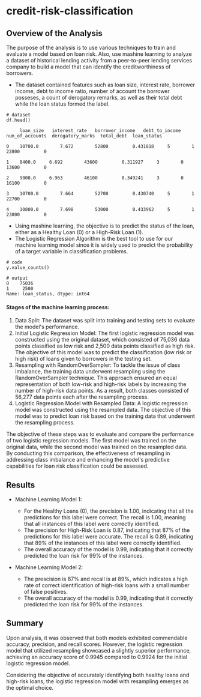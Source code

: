 # credit-risk-classification

<h2> Overview of the Analysis</h2>

The purpose of the analysis is to use various techniques to train and evaluate a model based on loan risk. Also, use mashine learning to analyze a dataset of historical lending activity from a peer-to-peer lending services company to build a model that can identify the creditworthiness of borrowers.

* The dataset contained features such as loan size, interest rate, borrower income, debt to income ratio, number of account the borrower posseses, a count of derogatory remarks, as well as their total debt while the loan status formed the label.



```
# dataset
df.head()

     loan_size   interest_rate   borrower_income   debt_to_income  num_of_accounts  derogatory_marks  total_debt  loan_status

0    10700.0	    7.672	     52800	       0.431818		5		 1		22800	      0

1    8400.0	    6.692	     43600	       0.311927		3		 0		13600	      0

2    9000.0	    6.963	     46100	       0.349241		3		 0		16100	      0

3    10700.0	    7.664	     52700	       0.430740		5		 1		22700	      0

4    10800.0	    7.698	     53000	       0.433962		5		 1		23000	      0
```


* Using mashine learning, the objective is to predict the status of the loan, either as a Healthy Loan (0) or a High-Risk Loan (1).
* The Logistic Regression Algorithm is the best tool to use for our machine learning model since it is widely used to predict the probability of a target variable in classification problems.


```
# code
y.value_counts()

# output
0    75036
1     2500
Name: loan_status, dtype: int64
```

#### Stages of the machine learning process:

1) Data Split: The dataset was split into training and testing sets to evaluate the model's performance.
2) Initial Logistic Regression Model: The first logistic regression model was constructed using the original dataset, which consisted of 75,036 data points classified as low risk and 2,500 data points classified as high risk. The objective of this model was to predict the classification (low risk or high risk) of loans given to borrowers in the testing set.
3) Resampling with RandomOverSampler: To tackle the issue of class imbalance, the training data underwent resampling using the RandomOverSampler technique. This approach ensured an equal representation of both low-risk and high-risk labels by increasing the number of high-risk data points. As a result, both classes consisted of 56,277 data points each after the resampling process.
4) Logistic Regression Model with Resampled Data: A logistic regression model was constructed using the resampled data. The objective of this model was to predict loan risk based on the training data that underwent the resampling process.

The objective of these steps was to evaluate and compare the performance of two logistic regression models. The first model was trained on the original data, while the second model was trained on the resampled data. By conducting this comparison, the effectiveness of resampling in addressing class imbalance and enhancing the model's predictive capabilities for loan risk classification could be assessed.

## Results

* Machine Learning Model 1:

  * For the Healthy Loans (0), the precision is 1.00, indicating that all the predictions for this label were correct. The recall is 1.00, meaning that all instances of this label were correctly identified.
  * The precision for High-Risk Loan is 0.87, indicating that 87% of the predictions for this label were accurate. The recall is 0.89, indicating that 89% of the instances of this label were correctly identified.
  * The overall accuracy of the model is 0.99, indicating that it correctly predicted the loan risk for 99% of the instances.
* Machine Learning Model 2:

  * The prescision is 87% and recall is at 89%,  which indicates a high rate of correct identification of high-risk loans with a small number of false positives.
  * The overall accuracy of the model is 0.99, indicating that it correctly predicted the loan risk for 99% of the instances.

## Summary

Upon analysis, it was observed that both models exhibited commendable accuracy, precision, and recall scores. However, the logistic regression model that utilized resampling showcased a slightly superior performance, achieving an accuracy score of 0.9945 compared to 0.9924 for the initial logistic regression model.

Considering the objective of accurately identifying both healthy loans and high-risk loans, the logistic regression model with resampling emerges as the optimal choice.
